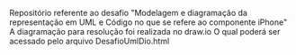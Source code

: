 Repositório referente ao desafio "Modelagem e diagramação da representação em UML e Código no que se refere ao componente iPhone"
A diagramação para resolução foi realizada no draw.io
O qual poderá ser acessado pelo arquivo DesafioUmlDio.html
